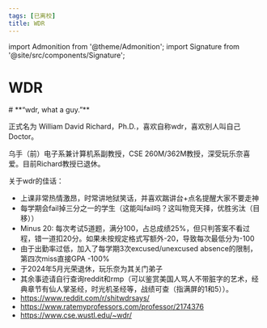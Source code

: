 ```yaml
---
tags: [已离校]
title: WDR
---
```


import Admonition from '@theme/Admonition';
import Signature from '@site/src/components/Signature';

# WDR

<Admonition type="tip" icon="🗄" title="进条目啥都别说，先一起喊：">
# **“wdr, what a guy.”**
</Admonition>

正式名为 William David Richard，Ph.D.，喜欢自称wdr，喜欢别人叫自己Doctor。

乌手（前）电子系兼计算机系副教授，CSE 260M/362M教授，深受玩乐奈喜爱。目前Richard教授已退休。

关于wdr的佳话：
- 上课非常热情激昂，时常讲地狱笑话，并喜欢踹讲台+点名提醒大家不要走神
- 每学期会fail掉三分之一的学生（这能叫fail吗？这叫物竞天择，优胜劣汰（目移））
- Minus 20: 每次考试5道题，满分100，占总成绩25%，但只判答案不看过程，错一道扣20分。如果未按规定格式写额外-20，导致每次最低分为-100
- 由于出勤率过低，加入了每学期3次excused/unexcused absence的限制，第四次miss直接GPA -100%
- 于2024年5月光荣退休，玩乐奈为其关门弟子
- 其余事迹请自行查询reddit和rmp（可以鉴赏美国人骂人不带脏字的艺术，经典章节有仙人掌圣经，时光机圣经等，战绩可查（指满屏的1和5））。
- https://www.reddit.com/r/shitwdrsays/
- https://www.ratemyprofessors.com/professor/2174376
- https://www.cse.wustl.edu/~wdr/
